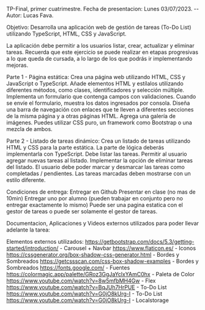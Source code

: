 <!-- /*------------------------------------------------------------------------------------------------------------------*/ -->
TP-Final, primer cuatrimestre.
Fecha de presentacion: Lunes 03/07/2023.
-- Autor: Lucas Fava.

<!-----------------------------------------------------------------------------------------------------------------------*/ -->
Objetivo:
Desarrolla una aplicación web de gestión de tareas (To-Do List) utilizando TypeScript, HTML, CSS y JavaScript.

La aplicación debe permitir a los usuarios listar, crear, actualizar y eliminar tareas. Recuerda que este ejercicio se puede realizar en etapas progresivas a lo que queda de cursada, a lo largo de los que podrás ir implementando mejoras.

Parte 1 - Página estática: Crea una página web utilizando HTML, CSS y JavaScript o TypeScript. Añade elementos HTML y estílalos utilizando diferentes métodos, como clases, identificadores y selección múltiple. Implementa un formulario que contenga campos con validaciones. Cuando se envíe el formulario, muestra los datos ingresados por consola. Diseña una barra de navegación con enlaces que te lleven a diferentes secciones de la misma página y a otras páginas HTML. Agrega una galería de imágenes. Puedes utilizar CSS puro, un framework como Bootstrap o una mezcla de ambos.

Parte 2 - Listado de tareas dinámico: Crea un listado de tareas utilizando HTML y CSS para la parte estática. La parte de lógica deberás implementarla con TypeScript. Debe listar las tareas. Permitir al usuario agregar nuevas tareas al listado. Implementar la opción de eliminar tareas del listado. El usuario debe poder marcar y desmarcar las tareas como completadas / pendientes. Las tareas marcadas deben mostrarse con un estilo diferente.

Condiciones de entrega: Entregar en Github Presentar en clase (no mas de 10min) Entregar uno por alumno (pueden trabajar en conjunto pero no entregar exactamente lo mismo) Puede ser una pagina estatica con el gestor de tareas o puede ser solamente el gestor de tareas.

<!-- /*----------------------------------------------------------------------------------------------------------------*/ -->
Documentacion, Aplicaciones y Videos externos utilizados para poder llevar adelante la tarea:


Elementos externos utilizados:
https://getbootstrap.com/docs/5.3/getting-started/introduction/ - Carousel + Navbar
https://www.flaticon.es/ - Iconos
https://cssgenerator.org/box-shadow-css-generator.html - Bordes y Sombreados
https://getcssscan.com/css-box-shadow-examples - Bordes y Sombreados
https://fonts.google.com/ - Fuentes
https://colormagic.app/palette/GRoz3GgJaYclxYAmC0hx - Paleta de Color
https://www.youtube.com/watch?v=8w5mfbMH4Gw - Flex
https://www.youtube.com/watch?v=BqJUh7HrPUE - To-Do List
https://www.youtube.com/watch?v=G0jO8kUrg-I - To-Do List
https://www.youtube.com/watch?v=G0jO8kUrg-I - Localstorage

<!-- /*------------------------------------------------------------------------------------------------------------------*/ -->